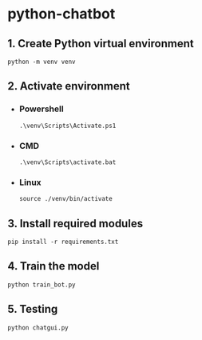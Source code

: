 # python-chatbot

## **1. Create Python virtual environment**
```
python -m venv venv
```

## **2. Activate environment**
* ### Powershell
    ```
    .\venv\Scripts\Activate.ps1
    ```

* ### CMD
    ```
    .\venv\Scripts\activate.bat
    ```

* ### Linux
    ```
    source ./venv/bin/activate
    ```

## **3. Install required modules**
```
pip install -r requirements.txt
```

## **4. Train the model**
```
python train_bot.py
```

## **5. Testing**
```
python chatgui.py
```